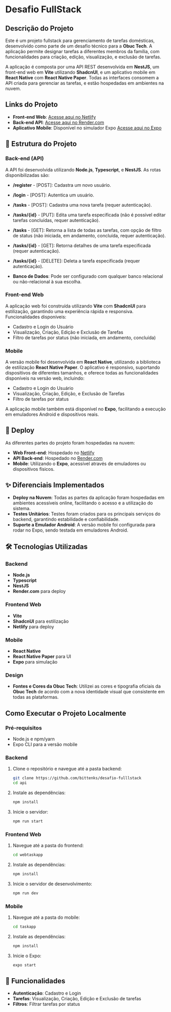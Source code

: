 # Desafio FullStack

##  Descrição do Projeto

Este é um projeto fullstack para gerenciamento de tarefas domésticas, desenvolvido como parte de um desafio técnico para a **Obuc Tech**. A aplicação permite designar tarefas a diferentes membros da família, com funcionalidades para criação, edição, visualização, e exclusão de tarefas.

A aplicação é composta por uma API REST desenvolvida em **NestJS**, um front-end web em **Vite** utilizando **ShadcnUI**, e um aplicativo mobile em **React Native** com **React Native Paper**. Todas as interfaces consomem a API criada para gerenciar as tarefas, e estão hospedadas em ambientes na nuvem.

##  Links do Projeto

- **Front-end Web**: [Acesse aqui no Netlify](https://desafiofullstackbittencourt.netlify.app/)
- **Back-end API**: [Acesse aqui no Render.com](https://dashboard.render.com/web/srv-cs0oi2btq21c73ehbg4g)
- **Aplicativo Mobile**: Disponível no simulador Expo [Acesse aqui no Expo](#)

## 📂 Estrutura do Projeto

### Back-end (API)

A API foi desenvolvida utilizando **Node.js**, **Typescript**, e **NestJS**. As rotas disponibilizadas são:

- **/register** - [POST]: Cadastra um novo usuário.
- **/login** - [POST]: Autentica um usuário.
- **/tasks** - [POST]: Cadastra uma nova tarefa (requer autenticação).
- **/tasks/{id}** - [PUT]: Edita uma tarefa especificada (não é possível editar tarefas concluídas, requer autenticação).
- **/tasks** - [GET]: Retorna a lista de todas as tarefas, com opção de filtro de status (não iniciada, em andamento, concluída, requer autenticação).
- **/tasks/{id}** - [GET]: Retorna detalhes de uma tarefa especificada (requer autenticação).
- **/tasks/{id}** - [DELETE]: Deleta a tarefa especificada (requer autenticação).

- **Banco de Dados**: Pode ser configurado com qualquer banco relacional ou não-relacional à sua escolha.


### Front-end Web

A aplicação web foi construída utilizando **Vite** com **ShadcnUI** para estilização, garantindo uma experiência rápida e responsiva. Funcionalidades disponíveis:

- Cadastro e Login do Usuário
- Visualização, Criação, Edição e Exclusão de Tarefas
- Filtro de tarefas por status (não iniciada, em andamento, concluída)

### Mobile

A versão mobile foi desenvolvida em **React Native**, utilizando a biblioteca de estilização **React Native Paper**. O aplicativo é responsivo, suportando dispositivos de diferentes tamanhos, e oferece todas as funcionalidades disponíveis na versão web, incluindo:

- Cadastro e Login do Usuário
- Visualização, Criação, Edição, e Exclusão de Tarefas
- Filtro de tarefas por status

A aplicação mobile também está disponível no **Expo**, facilitando a execução em emuladores Android e dispositivos reais.

## 🚀 Deploy

As diferentes partes do projeto foram hospedadas na nuvem:

- **Web Front-end**: Hospedado no [Netlify](https://app.netlify.com)
- **API Back-end**: Hospedado no [Render.com](https://render.com/)
- **Mobile**: Utilizando o **Expo**, acessível através de emuladores ou dispositivos físicos.

## ✨ Diferenciais Implementados

- **Deploy na Nuvem**: Todas as partes da aplicação foram hospedadas em ambientes acessíveis online, facilitando o acesso e a utilização do sistema.
- **Testes Unitários**: Testes foram criados para os principais serviços do backend, garantindo estabilidade e confiabilidade.
- **Suporte a Emulador Android**: A versão mobile foi configurada para rodar no Expo, sendo testada em emuladores Android.

## 🛠️ Tecnologias Utilizadas

### Backend
- **Node.js**
- **Typescript**
- **NestJS**
- **Render.com** para deploy

### Frontend Web
- **Vite**
- **ShadcnUI** para estilização
- **Netlify** para deploy

### Mobile
- **React Native**
- **React Native Paper** para UI
- **Expo** para simulação

### Design
- **Fontes e Cores da Obuc Tech**: Utilizei  as cores e tipografia oficiais da **Obuc Tech** de acordo com a nova identidade visual que consistente em todas as plataformas.

## Como Executar o Projeto Localmente

### Pré-requisitos

- Node.js e npm/yarn
- Expo CLI para a versão mobile

### Backend

1. Clone o repositório e navegue até a pasta backend:
    ```sh
    git clone https://github.com/bittenks/desafio-fulllstack
    cd api
    ```
2. Instale as dependências:
    ```sh
    npm install
    ```

3. Inicie o servidor:
    ```sh
    npm run start
    ```

### Frontend Web

1. Navegue até a pasta do frontend:
    ```sh
    cd webtaskapp
    ```
2. Instale as dependências:
    ```sh
    npm install
    ```
3. Inicie o servidor de desenvolvimento:
    ```sh
    npm run dev
    ```

### Mobile

1. Navegue até a pasta do mobile:
    ```sh
    cd taskapp
    ```
2. Instale as dependências:
    ```sh
    npm install
    ```
3. Inicie o Expo:
    ```sh
    expo start
    ```

## 📱 Funcionalidades

- **Autenticação**: Cadastro e Login
- **Tarefas**: Visualização, Criação, Edição e Exclusão de tarefas
- **Filtros**: Filtrar tarefas por status


